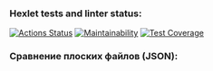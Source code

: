 ### Hexlet tests and linter status:
[![Actions Status](https://github.com/AndreyEpp/python-project-lvl2/workflows/hexlet-check/badge.svg)](https://github.com/AndreyEpp/python-project-lvl2/actions)
[![Maintainability](https://api.codeclimate.com/v1/badges/c1c8ac0ab67159806a76/maintainability)](https://codeclimate.com/github/AndreyEpp/python-project-lvl2/maintainability)
[![Test Coverage](https://api.codeclimate.com/v1/badges/c1c8ac0ab67159806a76/test_coverage)](https://codeclimate.com/github/AndreyEpp/python-project-lvl2/test_coverage)
### Сравнение плоских файлов (JSON):


